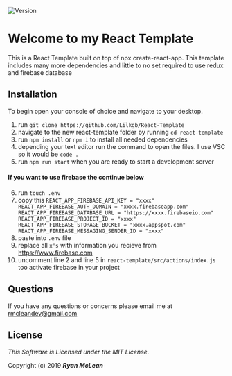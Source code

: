 
![Version](https://img.shields.io/badge/Version-1.0-brightgreen?style=for-the-badge)

# Welcome to my React Template

This is a React Template built on top of npx create-react-app. This template includes many more dependencies and little to no set required to use redux and firebase database

## Installation

To begin open your console of choice and navigate to your desktop.

1) run `git clone https://github.com/Lilkgb/React-Template`
2) navigate to the new react-template folder by running `cd react-template`
3) run `npm install` or `npm i` to install all needed dependencies
4) depending your text editor run the command to open the files. I use VSC so it would be `code .`
5) run `npm run start` when you are ready to start a development server

#### If you want to use firebase the continue below

6) run `touch .env`
7) copy this `
REACT_APP_FIREBASE_API_KEY = "xxxx"
REACT_APP_FIREBASE_AUTH_DOMAIN = "xxxx.firebaseapp.com"
REACT_APP_FIREBASE_DATABASE_URL = "https://xxxx.firebaseio.com"
REACT_APP_FIREBASE_PROJECT_ID = "xxxx"
REACT_APP_FIREBASE_STORAGE_BUCKET = "xxxx.appspot.com"
REACT_APP_FIREBASE_MESSAGING_SENDER_ID = "xxxx"
`
8) paste into `.env` file
9) replace all `x's` with information you recieve from https://www.firebase.com
10) uncomment line 2 and line 5 in `react-template/src/actions/index.js` too activate firebase in your project

## Questions

If you have any questions or concerns please email me at rmcleandev@gmail.com

## License

*This Software is Licensed under the MIT License.*

Copyright (c) 2019 **_Ryan McLean_**


